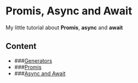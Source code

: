 # Promis, Async and Await
My little tutorial about **Promis**, **async** and **await**
## Content

* ###[Generators](https://github.com/RaymondProduction/tutorial-about-asynchrony/tree/master/generators)
* ###[Promis](https://github.com/RaymondProduction/tutorial-about-asynchrony/tree/master/promis)
* ###[Async and Await](http://webdesign.ru.net/images/Heydon_min.jpg)
